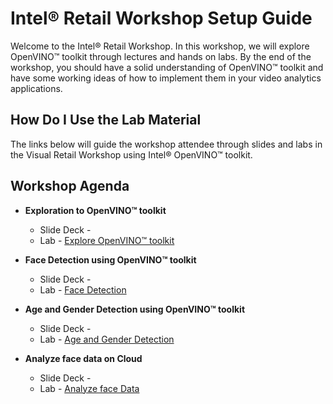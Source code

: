 # Intel® Retail Workshop Setup Guide
Welcome to the Intel® Retail Workshop. In this workshop, we will explore  OpenVINO™ toolkit through lectures and hands on labs. By the end of the workshop, you should have a solid understanding of OpenVINO™ toolkit and have some working ideas of how to implement them in your video analytics applications.
## How Do I Use the Lab Material
The links below will guide the workshop attendee through slides and labs in the Visual Retail Workshop using Intel® OpenVINO™ toolkit.

## Workshop Agenda
* **Exploration to  OpenVINO™ toolkit**
    - Slide Deck -
    - Lab - [Explore OpenVINO™ toolkit](./Explore_OpenVINO.md)


* **Face Detection using  OpenVINO™ toolkit**
  - Slide Deck -
  - Lab - [Face Detection](./Face_detection.md)


* **Age and Gender Detection using  OpenVINO™ toolkit**
  - Slide Deck -
  - Lab - [Age and Gender Detection](./Age_Gender_Detection.md)


* **Analyze face data on Cloud**
    - Slide Deck -
    - Lab - [Analyze face Data](./Analyse_face_data_on_cloud.md)
